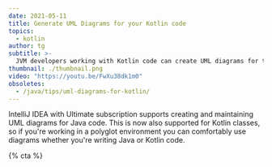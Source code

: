 ```yaml
---
date: 2021-05-11
title: Generate UML Diagrams for your Kotlin code
topics:
  - kotlin
author: tg
subtitle: >-
  JVM developers working with Kotlin code can create UML diagrams for their Kotlin classes, just like they could with Java classes.
thumbnail: ./thumbnail.png
video: "https://youtu.be/FwXu38dk1m0"
obsoletes:
  - /java/tips/uml-diagrams-for-kotlin/
---
```


IntelliJ IDEA with Ultimate subscription supports creating and maintaining UML diagrams for Java code. This is now also supported for Kotlin classes, so if you're working in a polyglot environment you can comfortably use diagrams whether you're writing Java or Kotlin code.

{% cta %}
